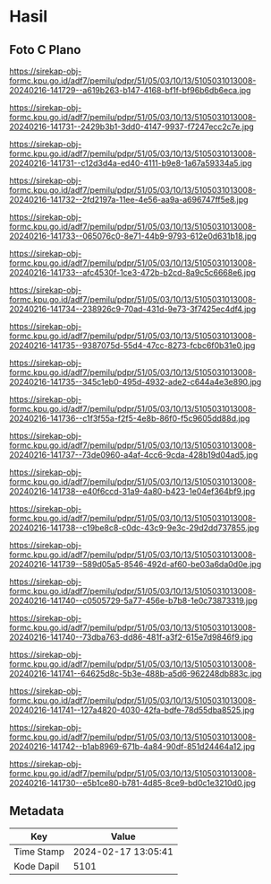 # Hasil

## Foto C Plano

https://sirekap-obj-formc.kpu.go.id/adf7/pemilu/pdpr/51/05/03/10/13/5105031013008-20240216-141729--a619b263-b147-4168-bf1f-bf96b6db6eca.jpg

https://sirekap-obj-formc.kpu.go.id/adf7/pemilu/pdpr/51/05/03/10/13/5105031013008-20240216-141731--2429b3b1-3dd0-4147-9937-f7247ecc2c7e.jpg

https://sirekap-obj-formc.kpu.go.id/adf7/pemilu/pdpr/51/05/03/10/13/5105031013008-20240216-141731--c12d3d4a-ed40-4111-b9e8-1a67a59334a5.jpg

https://sirekap-obj-formc.kpu.go.id/adf7/pemilu/pdpr/51/05/03/10/13/5105031013008-20240216-141732--2fd2197a-11ee-4e56-aa9a-a696747ff5e8.jpg

https://sirekap-obj-formc.kpu.go.id/adf7/pemilu/pdpr/51/05/03/10/13/5105031013008-20240216-141733--065076c0-8e71-44b9-9793-612e0d631b18.jpg

https://sirekap-obj-formc.kpu.go.id/adf7/pemilu/pdpr/51/05/03/10/13/5105031013008-20240216-141733--afc4530f-1ce3-472b-b2cd-8a9c5c6668e6.jpg

https://sirekap-obj-formc.kpu.go.id/adf7/pemilu/pdpr/51/05/03/10/13/5105031013008-20240216-141734--238926c9-70ad-431d-9e73-3f7425ec4df4.jpg

https://sirekap-obj-formc.kpu.go.id/adf7/pemilu/pdpr/51/05/03/10/13/5105031013008-20240216-141735--9387075d-55d4-47cc-8273-fcbc6f0b31e0.jpg

https://sirekap-obj-formc.kpu.go.id/adf7/pemilu/pdpr/51/05/03/10/13/5105031013008-20240216-141735--345c1eb0-495d-4932-ade2-c644a4e3e890.jpg

https://sirekap-obj-formc.kpu.go.id/adf7/pemilu/pdpr/51/05/03/10/13/5105031013008-20240216-141736--c1f3f55a-f2f5-4e8b-86f0-f5c9605dd88d.jpg

https://sirekap-obj-formc.kpu.go.id/adf7/pemilu/pdpr/51/05/03/10/13/5105031013008-20240216-141737--73de0960-a4af-4cc6-9cda-428b19d04ad5.jpg

https://sirekap-obj-formc.kpu.go.id/adf7/pemilu/pdpr/51/05/03/10/13/5105031013008-20240216-141738--e40f6ccd-31a9-4a80-b423-1e04ef364bf9.jpg

https://sirekap-obj-formc.kpu.go.id/adf7/pemilu/pdpr/51/05/03/10/13/5105031013008-20240216-141738--c19be8c8-c0dc-43c9-9e3c-29d2dd737855.jpg

https://sirekap-obj-formc.kpu.go.id/adf7/pemilu/pdpr/51/05/03/10/13/5105031013008-20240216-141739--589d05a5-8546-492d-af60-be03a6da0d0e.jpg

https://sirekap-obj-formc.kpu.go.id/adf7/pemilu/pdpr/51/05/03/10/13/5105031013008-20240216-141740--c0505729-5a77-456e-b7b8-1e0c73873319.jpg

https://sirekap-obj-formc.kpu.go.id/adf7/pemilu/pdpr/51/05/03/10/13/5105031013008-20240216-141740--73dba763-dd86-481f-a3f2-615e7d9846f9.jpg

https://sirekap-obj-formc.kpu.go.id/adf7/pemilu/pdpr/51/05/03/10/13/5105031013008-20240216-141741--64625d8c-5b3e-488b-a5d6-962248db883c.jpg

https://sirekap-obj-formc.kpu.go.id/adf7/pemilu/pdpr/51/05/03/10/13/5105031013008-20240216-141741--127a4820-4030-42fa-bdfe-78d55dba8525.jpg

https://sirekap-obj-formc.kpu.go.id/adf7/pemilu/pdpr/51/05/03/10/13/5105031013008-20240216-141742--b1ab8969-671b-4a84-90df-851d24464a12.jpg

https://sirekap-obj-formc.kpu.go.id/adf7/pemilu/pdpr/51/05/03/10/13/5105031013008-20240216-141730--e5b1ce80-b781-4d85-8ce9-bd0c1e3210d0.jpg


## Metadata

| Key        | Value               |
| ---------- | ------------------- |
| Time Stamp | 2024-02-17 13:05:41 |
| Kode Dapil | 5101                |



